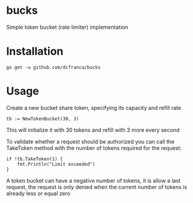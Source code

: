# bucks
Simple token bucket (rate limiter) implementation

# Installation

```
go get -u github.com/dcfranca/bucks
```

# Usage

Create a new bucket share token, specifying its capacity and refill rate
```
tb := NewTokenBucket(30, 3)
```
This will initialize it with 30 tokens and refill with 3 more every second

To validate whether a request should be authorized you can call the TakeToken method with the number of tokens required for the request:
```
if !tb.TakeToken(1) {
    fmt.Println("Limit exceeded")
}
```

A token bucket can have a negative number of tokens, it is allow a last request, the request is only denied
when the current number of tokens is already less or equal zero
